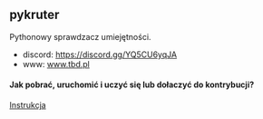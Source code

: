## pykruter

Pythonowy sprawdzacz umiejętności.



- discord: https://discord.gg/YQ5CU6yqJA
- www: www.tbd.pl


#### Jak pobrać, uruchomić i uczyć się lub dołaczyć do kontrybucji?

[Instrukcja](https://github.com/ZPXD/zajecia_programowania_xd/blob/main/przydatne/projekty.md)
 
